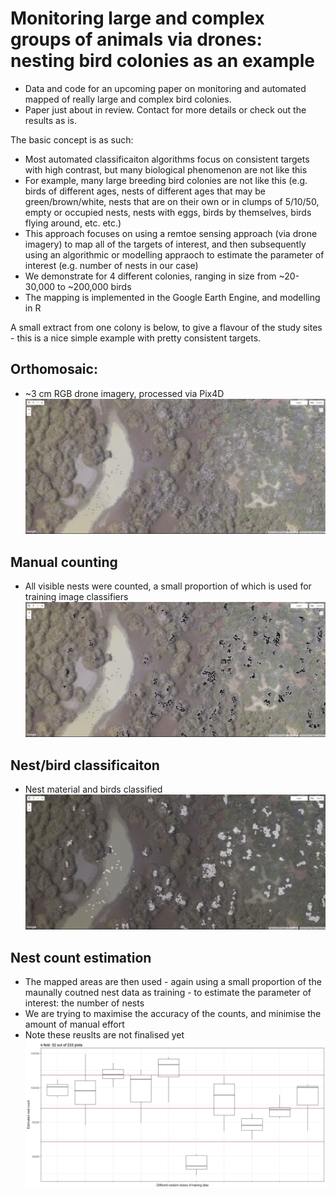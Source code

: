 # Monitoring large and complex groups of animals via drones: nesting bird colonies as an example

- Data and code for an upcoming paper on monitoring and automated mapped of really large and complex bird colonies. 
- Paper just about in review. Contact for more details or check out the results as is.

The basic concept is as such:
- Most automated classificaiton algorithms focus on consistent targets with high contrast, but many biological phenomenon are not like this
- For example, many large breeding bird colonies are not like this (e.g. birds of different ages, nests of different ages that may be green/brown/white, nests that are on their own or in clumps of 5/10/50, empty or occupied nests, nests with eggs, birds by themselves, birds flying around, etc. etc.)
- This approach focuses on using a remtoe sensing approach (via drone imagery) to map all of the targets of interest, and then subsequently using an algorithmic or modelling appraoch to estimate the parameter of interest (e.g. number of nests in our case)
- We demonstrate for 4 different colonies, ranging in size from ~20-30,000 to ~200,000 birds
- The mapping is implemented in the Google Earth Engine, and modelling in R

A small extract from one colony is below, to give a flavour of the study sites - this is a nice simple example with pretty consistent targets.

## Orthomosaic:
- ~3 cm RGB drone imagery, processed via Pix4D
![Alt text](readme/ortho.jpg?raw=true "orthomosaic")

## Manual counting
- All visible nests were counted, a small proportion of which is used for training image classifiers
![Alt text](readme/nest_dots.jpg?raw=true "nest counts")

## Nest/bird classificaiton
- Nest material and birds classified
![Alt text](readme/nest_class.jpg?raw=true "nest counts")

## Nest count estimation
- The mapped areas are then used - again using a small proportion of the maunally coutned nest data as training - to estimate the parameter of interest: the number of nests
- We are trying to maximise the accuracy of the counts, and minimise the amount of manual effort
- Note these reuslts are not finalised yet
![Alt text](readme/nest_est.jpg?raw=true "nest counts")
